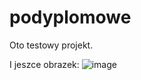 # podyplomowe
Oto testowy projekt.

I jeszce obrazek:
![image](https://user-images.githubusercontent.com/61088502/204139918-5257cfbd-f749-482c-8c1d-e2dff5ca09b2.png)
